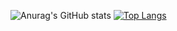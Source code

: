 ![Anurag's GitHub stats](https://github-readme-stats.vercel.app/api?username=gfacetech&show_icons=true)
[![Top Langs](https://github-readme-stats.vercel.app/api/top-langs/?username=gfacetech&layout=compact)](https://github.com/gfacetech)
